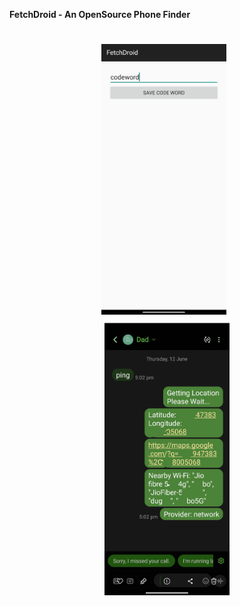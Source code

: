 **FetchDroid -  An OpenSource Phone Finder**
#
<p align="center">
  <img src="https://raw.githubusercontent.com/shad0wrider/FetchDroid/refs/heads/main/assets/homepage.png" width="200" style="margin-right:10px;"/>
  <br>
  <img src="https://raw.githubusercontent.com/shad0wrider/FetchDroid/refs/heads/main/assets/CleanFetchDroid.png" width="200"/>
</p>
